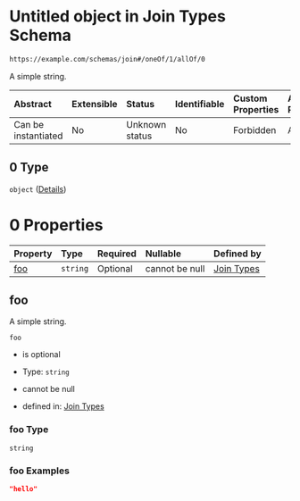 # Untitled object in Join Types Schema

```txt
https://example.com/schemas/join#/oneOf/1/allOf/0
```

A simple string.

| Abstract            | Extensible | Status         | Identifiable | Custom Properties | Additional Properties | Access Restrictions | Defined In                                                                        |
| :------------------ | :--------- | :------------- | :----------- | :---------------- | :-------------------- | :------------------ | :-------------------------------------------------------------------------------- |
| Can be instantiated | No         | Unknown status | No           | Forbidden         | Allowed               | none                | [join.schema.json*](../generated-schemas/join.schema.json "open original schema") |

## 0 Type

`object` ([Details](join-oneof-1-allof-0.md))

# 0 Properties

| Property    | Type     | Required | Nullable       | Defined by                                                                                                              |
| :---------- | :------- | :------- | :------------- | :---------------------------------------------------------------------------------------------------------------------- |
| [foo](#foo) | `string` | Optional | cannot be null | [Join Types](join-oneof-1-allof-0-properties-foo.md "https://example.com/schemas/join#/oneOf/1/allOf/0/properties/foo") |

## foo

A simple string.

`foo`

*   is optional

*   Type: `string`

*   cannot be null

*   defined in: [Join Types](join-oneof-1-allof-0-properties-foo.md "https://example.com/schemas/join#/oneOf/1/allOf/0/properties/foo")

### foo Type

`string`

### foo Examples

```json
"hello"
```
